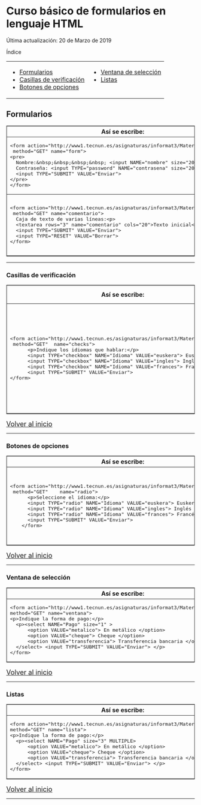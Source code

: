 # Curso básico de formularios en lenguaje HTML

Última actualización: 20 de Marzo de 2019

Índice

<table WIDTH="90%" UNITS="relative">
  <tr>
    <td VALIGN="BASELINE"><ul>
      <li><a HREF="#form">Formularios</a></li>
      <li><a href="#check">Casillas de verificación</a></li>
      <li><a href="#radio">Botones de opciones</a></li>
    </ul>
    </td>
    <td VALIGN="BASELINE"><ul>
      <li><a href="#ventana">Ventana de selección</a></li>
      <li><a HREF="#lista">Listas</a>&nbsp;</li>
     </ul>
    </td>
  </tr>
</table>

## Formularios </font></h3>

<table BORDER="1" WIDTH="100%">
  <tr>
    <th><b>Así se escribe:</b></th>
    <th><b>Así se ve:</b>&nbsp;</th>
  </tr>
  <tr>
    <td WIDTH="50%"><pre>&lt;form action=&quot;http://www1.tecnun.es/asignaturas/informat3/Material/query.asp&quot;
 method=&quot;GET&quot; name=&quot;form&quot;&gt;
&lt;pre&gt;
  Nombre:&amp;nbsp;&amp;nbsp;&amp;nbsp;&amp;nbsp; &lt;input NAME=&quot;nombre&quot; size=&quot;20&quot;&gt; 
  Contraseña: &lt;input TYPE=&quot;password&quot; NAME=&quot;contrasena&quot; size=&quot;20&quot;&gt;
  &lt;input TYPE=&quot;SUBMIT&quot; VALUE=&quot;Enviar&quot;&gt; 
&lt;/pre&gt;
&lt;/form&gt;</pre>
    </td>
    <td WIDTH="50%"><form action="query.html" method="GET" name="form" target="res">
      <pre>      Nombre:&nbsp;&nbsp;&nbsp;&nbsp; <input name="nombre" size="20"> 
      Contraseña: <input type="password" name="contrasena" size="20">
      <input type="SUBMIT" value="Enviar"> 
    </pre>
    </form>
    </td>
  </tr>
  <tr>
    <td WIDTH="50%"><pre>&lt;form action=&quot;http://www1.tecnun.es/asignaturas/informat3/Material/query.asp&quot;
 method=&quot;GET&quot; name=&quot;comentario&quot;&gt;
  Caja de texto de varias líneas:&lt;p&gt;
  &lt;textarea rows=&quot;3&quot; name=&quot;comentario&quot; cols=&quot;20&quot;&gt;Texto inicial&lt;/textarea&gt;
  &lt;input TYPE=&quot;SUBMIT&quot; VALUE=&quot;Enviar&quot;&gt; 
  &lt;input TYPE=&quot;RESET&quot; VALUE=&quot;Borrar&quot;&gt;
&lt;/form&gt;</pre>
    </td>
    <td WIDTH="50%"><form action="http://www1.tecnun.es/asignaturas/informat3/Material/query.asp" method="GET" name="comentario" target="res">
      <p>Caja de texto de varias líneas:</p>
      <p><textarea rows="3" name="comentario" cols="20">Texto inicial</textarea></p>
      <p><input type="SUBMIT" value="Enviar"> <input type="RESET" value="Borrar"> </p>
    </form>
    </td>
  </tr>
</table>

<hr>

<h3><a NAME="check"></a>Casillas de verificación</h3>

<table BORDER="1" WIDTH="100%">
  <tr>
    <th><b>Así se escribe:</b></th>
    <th><b>Así se ve:</b>&nbsp;</th>
  </tr>
  <tr>
    <td WIDTH="50%"><pre>&lt;form action=&quot;http://www1.tecnun.es/asignaturas/informat3/Material/query.asp&quot;
 method=&quot;GET&quot;  name=&quot;checks&quot;&gt;
      &lt;p&gt;Indique los idiomas que hablar:&lt;/p&gt;
      &lt;input TYPE=&quot;checkbox&quot; NAME=&quot;Idioma&quot; VALUE=&quot;euskera&quot;&gt; Euskera &lt;br&gt;
      &lt;input TYPE=&quot;checkbox&quot; NAME=&quot;Idioma&quot; VALUE=&quot;ingles&quot;&gt; Inglés &lt;br&gt;
      &lt;input TYPE=&quot;checkbox&quot; NAME=&quot;Idioma&quot; VALUE=&quot;frances&quot;&gt; Francés &lt;br&gt;
      &lt;input TYPE=&quot;SUBMIT&quot; VALUE=&quot;Enviar&quot;&gt;
&lt;/form&gt;</pre>
    </td>
    <td WIDTH="50%"><form action="http://www1.tecnun.es/asignaturas/informat3/Material/query.asp" method="GET"
    name="checks" target="res">
      <p>Indique los idiomas que hablar:</p>
      <p><input TYPE="checkbox" NAME="Idioma" VALUE="euskera"> Euskera <br>
      <input TYPE="checkbox" NAME="Idioma" VALUE="ingles"> Inglés <br>
      <input TYPE="checkbox" NAME="Idioma" VALUE="frances"> Francés <br>
      <input TYPE="SUBMIT" VALUE="Enviar"> </p>
    </form>
    </td>
  </tr>
</table>

<p><font SIZE="+1"><a HREF="Curso011.htm#Inicio"></a></p>
</font>

<p><font SIZE="+1"><a HREF="#inicio">Volver al inicio</a></font>&nbsp; </p>

<hr>

<h3><a NAME="radio"></a>Botones de opciones</h3>

<table BORDER="1" WIDTH="100%">
  <tr>
    <th><b>Así se escribe:</b></th>
    <th><b>Así se ve:</b>&nbsp;</th>
  </tr>
  <tr>
    <td WIDTH="50%"><pre>&lt;form action=&quot;http://www1.tecnun.es/asignaturas/informat3/Material/query.asp&quot;
 method=&quot;GET&quot;    name=&quot;radio&quot;&gt;
      &lt;p&gt;Seleccione el idioma:&lt;/p&gt;
      &lt;input TYPE=&quot;radio&quot; NAME=&quot;Idioma&quot; VALUE=&quot;euskera&quot;&gt; Euskera &lt;br&gt;
      &lt;input TYPE=&quot;radio&quot; NAME=&quot;Idioma&quot; VALUE=&quot;ingles&quot;&gt; Inglés &lt;br&gt;
      &lt;input TYPE=&quot;radio&quot; NAME=&quot;Idioma&quot; VALUE=&quot;frances&quot;&gt; Francés &lt;br&gt;
      &lt;input TYPE=&quot;SUBMIT&quot; VALUE=&quot;Enviar&quot;&gt;
    &lt;/form&gt;</pre>
    </td>
    <td WIDTH="50%"><form action="http://www1.tecnun.es/asignaturas/informat3/Material/query.asp" method="GET"
    name="radio" target="res">
      <p>Seleccione el idioma:</p>
      <p><input TYPE="radio" NAME="Idioma" VALUE="euskera"> Euskera <br>
      <input TYPE="radio" NAME="Idioma" VALUE="ingles"> Inglés <br>
      <input TYPE="radio" NAME="Idioma" VALUE="frances"> Francés <br>
      <input TYPE="SUBMIT" VALUE="Enviar"> </p>
    </form>
    </td>
  </tr>
</table>

<p><font SIZE="+1"><a HREF="Curso011.htm#Inicio"></a></p>
</font>

<p><font SIZE="+1"><a HREF="#inicio">Volver al inicio</a></font>&nbsp; </p>

<hr WIDTH="100%">

<h3><a NAME="ventana"></a>Ventana de selección</h3>

<table BORDER="1" WIDTH="100%">
  <tr>
    <th><b>Así se escribe:</b></th>
    <th><b>Así se ve:</b>&nbsp;</th>
  </tr>
  <tr>
    <td WIDTH="50%"><pre>&lt;form action=&quot;http://www1.tecnun.es/asignaturas/informat3/Material/query.asp&quot;
method=&quot;GET&quot; name=&quot;ventana&quot;&gt;
&lt;p&gt;Indique la forma de pago:&lt;/p&gt;
  &lt;p&gt;&lt;select NAME=&quot;Pago&quot; size=&quot;1&quot; &gt;
      &lt;option VALUE=&quot;metalico&quot;&gt; En metálico &lt;/option&gt;
      &lt;option VALUE=&quot;cheque&quot;&gt; Cheque &lt;/option&gt;
      &lt;option VALUE=&quot;transferencia&quot;&gt; Transferencia bancaria &lt;/option&gt;
  &lt;/select&gt; &lt;input TYPE=&quot;SUBMIT&quot; VALUE=&quot;Enviar&quot;&gt; &lt;/p&gt;
&lt;/form&gt;</pre>
    </td>
    <td WIDTH="50%"><form action="http://www1.tecnun.es/asignaturas/informat3/Material/query.asp" method="GET"
    name="ventana" target="res">
      <p>Indique la forma de pago:</p>
      <p><select NAME="Pago" size="1">
        <option VALUE="metalico"> En metálico </option>
        <option VALUE="cheque"> Cheque </option>
        <option VALUE="transferencia"> Transferencia bancaria </option>
      </select> <input TYPE="SUBMIT" VALUE="Enviar"> </p>
    </form>
    </td>
  </tr>
</table>

<p><font SIZE="+1"><a HREF="Curso011.htm#Inicio"></a></p>
</font>

<p><font SIZE="+1"><a HREF="#inicio">Volver al inicio</a></font>&nbsp; </p>

<hr WIDTH="100%">

<h3><a NAME="lista"></a>Listas</h3>

<table BORDER="1" WIDTH="100%">
  <tr>
    <th><b>Así se escribe:</b></th>
    <th><b>Así se ve:</b>&nbsp;</th>
  </tr>
  <tr>
    <td WIDTH="50%"><pre>&lt;form action=&quot;http://www1.tecnun.es/asignaturas/informat3/Material/query.asp&quot;
method=&quot;GET&quot; name=&quot;lista&quot;&gt;
&lt;p&gt;Indique la forma de pago:&lt;/p&gt;
  &lt;p&gt;&lt;select NAME=&quot;Pago&quot; size=&quot;3&quot; MULTIPLE&gt;
      &lt;option VALUE=&quot;metalico&quot;&gt; En metálico &lt;/option&gt;
      &lt;option VALUE=&quot;cheque&quot;&gt; Cheque &lt;/option&gt;
      &lt;option VALUE=&quot;transferencia&quot;&gt; Transferencia bancaria &lt;/option&gt;
  &lt;/select&gt; &lt;input TYPE=&quot;SUBMIT&quot; VALUE=&quot;Enviar&quot;&gt; &lt;/p&gt;
&lt;/form&gt;</pre>
    </td>
    <td WIDTH="50%"><form action="http://www1.tecnun.es/asignaturas/informat3/Material/query.asp" method="GET"
    name="lista" target="res">
      <p>Indique la forma de pago:</p>
      <p><select NAME="Pago" size="3" MULTIPLE>
        <option VALUE="metalico"> En metálico </option>
        <option VALUE="cheque"> Cheque </option>
        <option VALUE="transferencia"> Transferencia bancaria </option>
      </select> <input TYPE="SUBMIT" VALUE="Enviar"> </p>
    </form>
    </td>
  </tr>
</table>

<p><font SIZE="+1"><a HREF="Curso011.htm#Inicio"></a></p>
</font>

<p><font SIZE="+1"><a HREF="#inicio">Volver al inicio</a></font>&nbsp; </p>

<hr WIDTH="100%">
</body>
</html>
